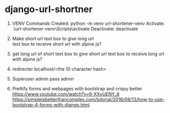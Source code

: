 # django-url-shortner
 
1. VENV Commands
Created: python -m venv url-shortener-venv
Activate: .\url-shortener-venv\Scripts\activate
Deactivate: deactivate

2. Make short url
    text box to give long url   
    text box to receive short url
    with alpine js?
3. get long url of short
    text box to give short url
    text box to receive long url
    with alpine js?
4. redirecter
    localhost/<the 10 character hash>

5. Superuser admin
    pass admin

6. Prettify forms and webpages with bootstrap and crispy
better https://www.youtube.com/watch?v=6-XXvUENY_8
    https://simpleisbetterthancomplex.com/tutorial/2018/08/13/how-to-use-bootstrap-4-forms-with-django.html
